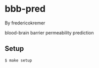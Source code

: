 # bbb-pred

By fredericokremer

blood-brain barrier permeability prediction

## Setup

```
$ make setup
```
